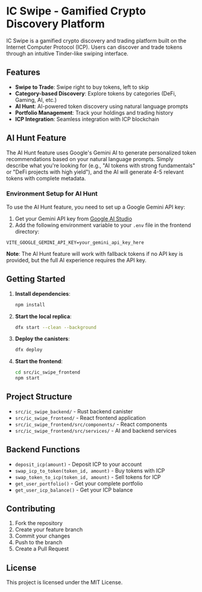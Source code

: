 # IC Swipe - Gamified Crypto Discovery Platform

IC Swipe is a gamified crypto discovery and trading platform built on the Internet Computer Protocol (ICP). Users can discover and trade tokens through an intuitive Tinder-like swiping interface.

## Features

- **Swipe to Trade**: Swipe right to buy tokens, left to skip
- **Category-based Discovery**: Explore tokens by categories (DeFi, Gaming, AI, etc.)
- **AI Hunt**: AI-powered token discovery using natural language prompts
- **Portfolio Management**: Track your holdings and trading history
- **ICP Integration**: Seamless integration with ICP blockchain

## AI Hunt Feature

The AI Hunt feature uses Google's Gemini AI to generate personalized token recommendations based on your natural language prompts. Simply describe what you're looking for (e.g., "AI tokens with strong fundamentals" or "DeFi projects with high yield"), and the AI will generate 4-5 relevant tokens with complete metadata.

### Environment Setup for AI Hunt

To use the AI Hunt feature, you need to set up a Google Gemini API key:

1. Get your Gemini API key from [Google AI Studio](https://makersuite.google.com/app/apikey)
2. Add the following environment variable to your `.env` file in the frontend directory:

```
VITE_GOOGLE_GEMINI_API_KEY=your_gemini_api_key_here
```

**Note**: The AI Hunt feature will work with fallback tokens if no API key is provided, but the full AI experience requires the API key.

## Getting Started

1. **Install dependencies**:
   ```bash
   npm install
   ```

2. **Start the local replica**:
   ```bash
   dfx start --clean --background
   ```

3. **Deploy the canisters**:
   ```bash
   dfx deploy
   ```

4. **Start the frontend**:
   ```bash
   cd src/ic_swipe_frontend
   npm start
   ```

## Project Structure

- `src/ic_swipe_backend/` - Rust backend canister
- `src/ic_swipe_frontend/` - React frontend application
- `src/ic_swipe_frontend/src/components/` - React components
- `src/ic_swipe_frontend/src/services/` - AI and backend services

## Backend Functions

- `deposit_icp(amount)` - Deposit ICP to your account
- `swap_icp_to_token(token_id, amount)` - Buy tokens with ICP
- `swap_token_to_icp(token_id, amount)` - Sell tokens for ICP
- `get_user_portfolio()` - Get your complete portfolio
- `get_user_icp_balance()` - Get your ICP balance

## Contributing

1. Fork the repository
2. Create your feature branch
3. Commit your changes
4. Push to the branch
5. Create a Pull Request

## License

This project is licensed under the MIT License.
